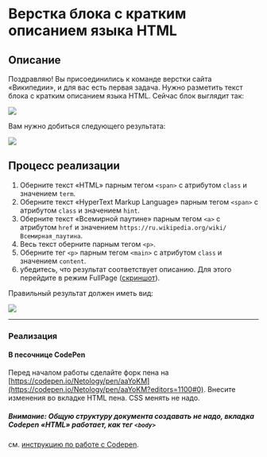 # Верстка блока с кратким описанием языка HTML

## Описание

Поздравляю! Вы присоединились к команде верстки сайта «Википедии», и для вас есть первая задача. Нужно разметить текст блока с кратким описанием языка HTML. Сейчас блок выглядит так:

![](https://netology-code.github.io/html-2-homeworks/sources/lection-1-1-task-1-block-before.png)

Вам нужно добиться следующего результата:

![](https://netology-code.github.io/html-2-homeworks/sources/lection-1-1-task-1-block-after.png)

## Процесс реализации

1. Оберните текст «HTML» парным тегом `<span>` с атрибутом `class` и значением `term`.
2. Оберните текст «HyperText Markup Language» парным тегом `<span>` с атрибутом `class` и значением `hint`.
3. Оберните текст «Всемирной паутине» парным тегом `<a>` с атрибутом `href` и значением   `https://ru.wikipedia.org/wiki/Всемирная_паутина`.
4. Весь текст оберните парным тегом `<p>`.
5. Оберните тег `<p>` парным тегом `<main>` с атрибутом `class` и значением `content`.
6. убедитесь, что результат соответствует описанию. Для этого перейдите в режим FullPage ([скриншот](/sources/screen.md)).

Правильный результат должен иметь вид:

![](https://netology-code.github.io/html-2-homeworks/sources/lection-1-1-task-1-block-after.png)

---

### Реализация

#### В песочнице CodePen

Перед началом работы сделайте форк пена на [https://codepen.io/Netology/pen/aaYoKM](https://codepen.io/Netology/pen/aaYoKM?editors=1100#0). Внесите изменения во вкладке HTML пена. CSS менять не надо.

##### Внимание: Общую структуру документа создавать не надо, вкладка Codepen «HTML» работает, как тег `<body>`
см. [инструкцию по работе с Codepen](https://github.com/netology-code/guides/tree/master/codepen).
